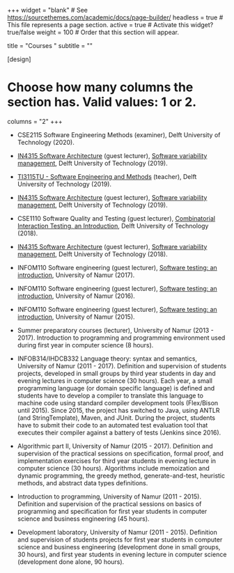 +++
widget = "blank"  # See https://sourcethemes.com/academic/docs/page-builder/
headless = true  # This file represents a page section.
active = true  # Activate this widget? true/false
weight = 100  # Order that this section will appear.

title = "Courses "
subtitle = ""

[design]
  # Choose how many columns the section has. Valid values: 1 or 2.
  columns = "2"
+++

* CSE2115 Software Engineering Methods (examiner),  Delft University of Technology (2020).

* [IN4315 Software Architecture](https://se.ewi.tudelft.nl/delftswa/2020/) (guest lecturer),  [Software variability management](https://www.slideshare.net/XavierDevroey/software-variability-management-2020), Delft University of Technology (2019).

* [TI3115TU - Software Engineering and Methods](http://se.ewi.tudelft.nl/ti3115tu-2019/) (teacher), Delft University of Technology (2019).

* [IN4315 Software Architecture](https://se.ewi.tudelft.nl/delftswa/) (guest lecturer),  [Software variability management](https://www.slideshare.net/XavierDevroey/software-variability-management-2019), Delft University of Technology (2019).

* CSE1110 Software Quality and Testing (guest lecturer), [Combinatorial Interaction Testing, an Introduction](https://www.slideshare.net/XavierDevroey/combinatorial-interaction-testing-an-introduction-2018), Delft University of Technology (2018).

* [IN4315 Software Architecture](https://delftswa2018.github.io) (guest lecturer),  [Software variability management](https://www.slideshare.net/XavierDevroey/software-variability-management-2017), Delft University of Technology (2018).

* INFOM110 Software engineering (guest lecturer), [Software testing: an introduction](https://www.slideshare.net/XavierDevroey/software-testing-an-introduction-2017), University of Namur (2017).

* INFOM110 Software engineering (guest lecturer), [Software testing: an introduction](https://www.slideshare.net/XavierDevroey/software-testing-an-introduction-2016), University of Namur (2016).

* INFOM110 Software engineering (guest lecturer), [Software testing: an introduction](https://www.slideshare.net/XavierDevroey/software-testing-an-introduction-2015), University of Namur (2015).

* Summer preparatory courses (lecturer), University of Namur (2013 - 2017). Introduction to programming and programming environment used during first year in computer science (8 hours).

* INFOB314/IHDCB332 Language theory: syntax and semantics, University of Namur (2011 - 2017). Definition and supervision of students projects, developed in small groups by third year students in day and evening lectures in computer science (30 hours). Each year, a small programming language (or domain specific language) is defined and students have to develop a compiler to translate this language to machine code using standard compiler development tools (Flex/Bison until 2015). Since 2015, the project has switched to Java, using ANTLR (and StringTemplate), Maven, and JUnit. During the project, students have to submit their code to an automated test evaluation tool that executes their compiler against a battery of tests (Jenkins since 2016).

* Algorithmic part II, University of Namur (2015 - 2017). Definition and supervision of the practical sessions on specification, formal proof, and implementation exercises for third year students in evening lecture in computer science (30 hours). Algorithms include memoization and dynamic programming, the greedy method, generate-and-test, heuristic methods, and abstract data types definitions.

* Introduction to programming, University of Namur (2011 - 2015). Definition and supervision of the practical sessions on basics of programming and specification for first year students in computer science and business engineering (45 hours).

* Development laboratory, University of Namur (2011 - 2015). Definition and supervision of students projects for first year students in computer science and business engineering (development done in small groups, 30 hours), and first year students in evening lecture in computer science (development done alone, 90 hours).
